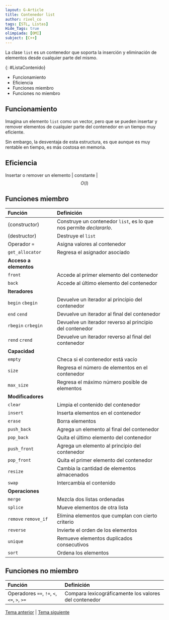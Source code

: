 ```yaml
---
layout: G-Article
title: Contenedor list
author: rivel_co
tags: [STL, Listas]
Hide_Tags: true
olimpiada: [OMI]
subject: [C++]
---
```


La clase `list` es un contenedor que soporta la inserción y eliminación de elementos desde cualquier parte del mismo.

{: #ListaContenido}
- Funcionamiento
- Eficiencia
- Funciones miembro
- Funciones no miembro

## Funcionamiento

Imagina un elemento `list` como un vector, pero que se pueden insertar y remover elementos de cualquier parte del contenedor en un tiempo muy eficiente.

Sin embargo, la desventaja de esta estructura, es que aunque es muy rentable en tiempo, es más costosa en memoria.

## Eficiencia

Insertar o remover un elemento | constante | $$ O(l) $$

## Funciones miembro

| Función			| Definición															|
|:------------------|:----------------------------------------------------------------------|
| (constructor)		| Construye un contenedor `list`, es lo que nos permite *declararlo*.	|
| (destructor)		| Destruye el `list`														|
| Operador `=`		| Asigna valores al contenedor											|
| `get_allocator`	| Regresa el asignador asociado											|
|                                 **Acceso a elementos**                                    |
| `front`			| Accede al primer elemento del contenedor								|
| `back`			| Accede al último elemento del contenedor								|
|                                     **Iteradores**                                        |
| `begin` `cbegin`	| Devuelve un iterador al principio del contenedor 						|
| `end` `cend`		| Devuelve un iterador al final del contenedor 							|
| `rbegin` `crbegin`| Devuelve un iterador reverso al principio del contenedor 				|
| `rend` `crend`	| Devuelve un iterador reverso al final del contenedor 					|
|                                     **Capacidad**                                         |
| `empty`			| Checa si el contenedor está vacío										|
| `size`			| Regresa el número de elementos en el contenedor						|
| `max_size`		| Regresa el máximo número posible de elementos							|
|                                   **Modificadores**                                       |
| `clear`			| Limpia el contenido del contenedor									|
| `insert`			| Inserta elementos en el contenedor									|
| `erase`			| Borra elementos														|
| `push_back`		| Agrega un elemento al final del contenedor							|
| `pop_back`		| Quita el último elemento del contenedor								|
| `push_front`		| Agrega un elemento al principio del contenedor						|
| `pop_front`		| Quita el primer elemento del contenedor								|
| `resize`			| Cambia la cantidad de elementos almacenados							|
| `swap`			| Intercambia el contenido												|
|                                    **Operaciones**                                        |
| `merge` 			| Mezcla dos listas ordenadas 											|
| `splice` 			| Mueve elementos de otra lista 										|
| `remove` `remove_if` | Elimina elementos que cumplan con cierto criterio 					|
| `reverse` 		| Invierte el orden de los elementos 									|
| `unique` 			| Remueve elementos duplicados consecutivos 							|
| `sort` 			| Ordena los elementos 													|

## Funciones no miembro

| Función           | Definición                                                            |
|:------------------|:----------------------------------------------------------------------|
| Operadores `==`, `!=`, `<`, `<=`, `>`, `>=` | Compara lexicográficamente los valores del contenedor |

<div class="Nav">
	<a href="{{ site.baseurl }}/C++/Estructuras/STL/Stack/" title="Stack STL &vert; #iP Code">Tema anterior</a> | <a href="{{ site.baseurl }}/C++/Estructuras/STL/Pair/" title="Pair STL &vert; #iP Code">Tema siguiente</a>
</div>